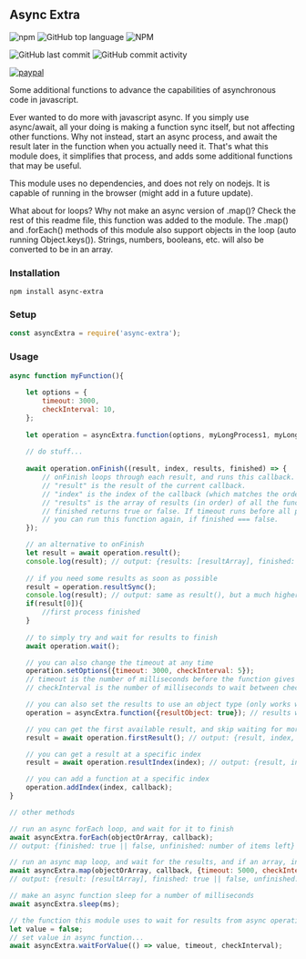 ## Async Extra

![npm](https://img.shields.io/npm/v/async-extra)
![GitHub top language](https://img.shields.io/github/languages/top/aspiesoft/async-extra)
![NPM](https://img.shields.io/npm/l/async-extra)

![GitHub last commit](https://img.shields.io/github/last-commit/aspiesoft/async-extra)
![GitHub commit activity](https://img.shields.io/github/commit-activity/m/aspiesoft/async-extra)

[![paypal](https://img.shields.io/badge/buy%20me%20a%20coffee-paypal-blue)](http://buymeacoffee.aspiesoft.com/)

Some additional functions to advance the capabilities of asynchronous code in javascript.

Ever wanted to do more with javascript async. If you simply use async/await, all your doing is making a function sync itself, but not affecting other functions.
Why not instead, start an async process, and await the result later in the function when you actually need it.
That's what this module does, it simplifies that process, and adds some additional functions that may be useful.

This module uses no dependencies, and does not rely on nodejs. It is capable of running in the browser (might add in a future update).

What about for loops? Why not make an async version of .map()? Check the rest of this readme file, this function was added to the module.
The .map() and .forEach() methods of this module also support objects in the loop (auto running Object.keys()). Strings, numbers, booleans, etc. will also be converted to be in an array.

### Installation

```shell script
npm install async-extra
```

### Setup

```js
const asyncExtra = require('async-extra');
```

### Usage

```js
async function myFunction(){
    
    let options = {
        timeout: 3000,
        checkInterval: 10,
    };
    
    let operation = asyncExtra.function(options, myLongProcess1, myLongProcess2, myLongProcess3);
    
    // do stuff...
    
    await operation.onFinish((result, index, results, finished) => {
        // onFinish loops through each result, and runs this callback.
        // "result" is the result of the current callback.
        // "index" is the index of the callback (which matches the order you put your functions in).
        // "results" is the array of results (in order) of all the functions.
        // finished returns true or false. If timeout runs before all processes are finished, this returns false.
        // you can run this function again, if finished === false.
    });

    // an alternative to onFinish
    let result = await operation.result();
    console.log(result); // output: {results: [resultArray], finished: true || false, unfinished: number of processes left}
    
    // if you need some results as soon as possible
    result = operation.resultSync();
    console.log(result); // output: same as result(), but a much higher chance for empty results.
    if(result[0]){
        //first process finished
    }
    
    // to simply try and wait for results to finish
    await operation.wait();

    // you can also change the timeout at any time
    operation.setOptions({timeout: 3000, checkInterval: 5});
    // timeout is the number of milliseconds before the function gives up waiting for a result.
    // checkInterval is the number of milliseconds to wait between checking if the result is there yet.

    // you can also set the results to use an object type (only works when you first create the operation)
    operation = asyncExtra.function({resultObject: true}); // results will output {0: result1, 1: result2} instead of [result1, result2]

    // you can get the first available result, and skip waiting for more results
    result = await operation.firstResult(); // output: {result, index, results, finished, unfinished}

    // you can get a result at a specific index
    result = await operation.resultIndex(index); // output: {result, index}

    // you can add a function at a specific index
    operation.addIndex(index, callback);
}

// other methods

// run an async forEach loop, and wait for it to finish
await asyncExtra.forEach(objectOrArray, callback);
// output: {finished: true || false, unfinished: number of items left}

// run an async map loop, and wait for the results, and if an array, in the same order they were originally in
await asyncExtra.map(objectOrArray, callback, {timeout: 5000, checkInterval: 5});
// output: {result: [resultArray], finished: true || false, unfinished: number of items left}

// make an async function sleep for a number of milliseconds
await asyncExtra.sleep(ms);

// the function this module uses to wait for results from async operations
let value = false;
// set value in async function...
await asyncExtra.waitForValue(() => value, timeout, checkInterval);

```

